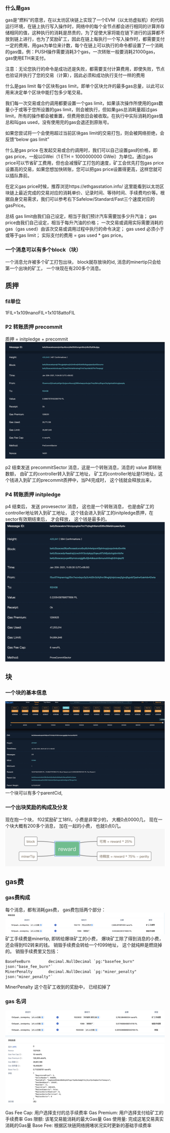 ### 什么是gas
gas是“燃料”的意思，在以太坊区块链上实现了一个EVM（以太坊虚拟机）的代码运行环境，在链上执行写入操作时，网络中的每个全节点都会进行相同的计算并存储相同的值，这种执行的消耗是昂贵的，为了促使大家将能在链下进行的运算都不放到链上进行，也为了奖励矿工，因此在链上每执行一个写入操作时，都需要支付一定的费用，用gas为单位来计数，每个在链上可以执行的命令都设置了一个消耗的gas值，例：PUSH操作需要消耗3个gas，一次转账一般要消耗21000gas，gas使用ETH来支付。

注意：无论您执行的命令是成功还是失败，都需要支付计算费用，即使失败，节点也验证并执行了您的交易（计算），因此必须和成功执行支付一样的费用

什么是gas limit
每个区块有gas limit，即单个区块允许的最多gas总量，以此可以用来决定单个区块中能打包多少笔交易。

我们每一次交易或合约调用都要设置一个gas limit，如果该次操作所使用的gas数量小于或等于您所设置的gas limit，则会被执行，但如果gas总消耗量超过gas limit，所有的操作都会被重置，但费用依旧会被收取。在执行中实际消耗的gas值总和叫gas used，没有使用完的gas会退还到原账号。

如果您尝试将一个会使用超过当前区块gas limit的交易打包，则会被网络拒绝，会反馈“below gas limit”

什么是gas price
在发起交易或合约调用时，我们可以自己设置gas的价格，即gas price，一般以GWei（1 ETH = 1000000000 GWei）为单位。通过gas price可以节省矿工费用，但也会减慢矿工打包的速度，矿工会优先打包gas price设置高的交易，如果您想加快转账，您可以把gas price设置得更高，这样您就可以插队靠前。

在定义gas price时候，推荐浏览https://ethgasstation.info/ 这里能看到以太坊区块链上最近完成的交易对应的消耗单价、记录时间、等待时间、手续费均价等。根据自身交易需求，我们可以参考右下Safelow/Standard/Fast三个速度对应的gasPrice。

总结
gas limit由我们自己设定，相当于我们预计汽车需要加多少升汽油；
gas price由我们自己设定，相当于每升汽油的价格；
一次交易或调用实际需要消耗的gas（gas used）由该次交易或调用过程中执行的命令决定；
gas used 必须小于或等于gas limit；
实际支付的费用 = gas used * gas price。



### 一个消息可以有多个block（块）
一个消息允许被多个矿工打包出块， block就存放块的id,  消息的minertip只会给第一个出块的矿工， 
一个块现在有200多个消息。 
## 质押
### fil单位
1FIL=1x109nanoFIL=1x1018attoFIL
### P2 转账质押 precommit 
质押 = initpledge + precommit 
![-w1170](media/16111261132693.jpg)

p2 结束发送 precommitSector 消息，这是一个转账消息，消息的 value 即转账数额， 由矿工的controller转入到矿工地址，  矿工的controller地址是f3地址，这个钱进入到矿工的precommit质押中，当P4完成时， 这个钱就会释放出来， 

### P4 转账质押 initpledge
p4 结束后， 发送 provesector 消息， 这也是一个转账消息， 也是由矿工的controller地址转入到矿工地址， 这个钱会进入到矿工的initpledge质押，在sector有效期结束后， 才会释放， 这个钱是最多的。 
![-w911](media/16111290305787.jpg)

## 块
### 一个块的基本信息
![-w1569](media/16111943788386.jpg)
一个块可以有多个parentCid, 

### 一个出块奖励的构成及分发
 现在抱一个块， f02奖励矿工18fil，小费是非常少的， 大概0点0000几， 现在一个块大概有200多个消息， 加在一起的小费， 也就0点0几。 
![-w716](media/16111280838195.jpg)

## gas费
### gas费构成
每个消息，都有消耗gas费， gas费包括两个部分： 
![-w1275](media/16111266536251.jpg)
矿工手续费是minertip,  即转给爆块矿工的小费， 爆块矿工除了得到消息的小费， 还会得到f02转来的钱。
销毁手续费会转给一个f099地址， 这个就纯粹是燃烧掉的。 销毁手续费里又包括： 
```
BaseFeeBurn        decimal.NullDecimal `pg:"basefee_burn" json:"base_fee_burn"`
MinerPenalty       decimal.NullDecimal `pg:"miner_penalty" json:"miner_penalty"`
```

MinerPenalty 这个在矿工收到的奖励中， 已经扣掉了

###  gas 名词
![-w1227](media/16111131702545.jpg)

Gas Fee Cap: 用户选择支付的总手续费率
Gas Premium: 用户选择支付给矿工的手续费率
Gas 限额: 该笔交易能消耗的最大Gas量
Gas 使用量: 完成这笔交易真实消耗的Gas量
Base Fee: 根据区块链网络拥堵状况实时更新的基础手续费率